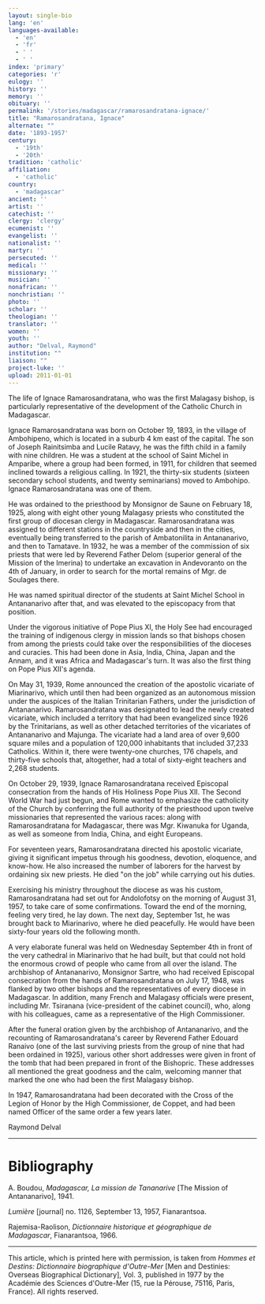```yaml
---
layout: single-bio
lang: 'en'
languages-available:
  - 'en'
  - 'fr'
  - ' '
  - ' '
index: 'primary'
categories: 'r'
eulogy: ''
history: ''
memory: ''
obituary: ''
permalink: '/stories/madagascar/ramarosandratana-ignace/'
title: "Ramarosandratana, Ignace"
alternate: ""
date: '1893-1957'
century:
  - '19th'
  - '20th'
tradition: 'catholic'
affiliation:
  - 'catholic'
country:
  - 'madagascar'
ancient: ''
artist: ''
catechist: ''
clergy: 'clergy'
ecumenist: ''
evangelist: ''
nationalist: ''
martyr: ''
persecuted: ''
medical: ''
missionary: ''
musician: ''
nonafrican: ''
nonchristian: ''
photo: ''
scholar: ''
theologian: ''
translator: ''
women: ''
youth: ''
author: "Delval, Raymond"
institution: ""
liaison: ""
project-luke: ''
upload: 2011-01-01
---
```




The life of Ignace Ramarosandratana, who was the first Malagasy bishop, is particularly representative of the development of the Catholic Church in Madagascar.

Ignace Ramarosandratana was born on October 19, 1893, in the village of Ambohipeno, which is located in a suburb 4 km east of the capital. The son of Joseph Rainitsimba and Lucile Ratavy, he was the fifth child in a family with nine children. He was a student at the school of Saint Michel in Amparibe, where a group had been formed, in 1911, for children that seemed inclined towards a religious calling. In 1921, the thirty-six students (sixteen secondary school students, and twenty seminarians) moved to Ambohipo. Ignace Ramarosandratana was one of them.

He was ordained to the priesthood by Monsignor de Saune on February 18, 1925, along with eight other young Malagasy priests who constituted the first group of diocesan clergy in Madagascar. Ramarosandratana was assigned to different stations in the countryside and then in the cities, eventually being transferred to the parish of Ambatonilita in Antananarivo, and then to Tamatave. In 1932, he was a member of the commission of six priests that were led by Reverend Father Delom (superior general of the Mission of the Imerina) to undertake an excavation in Andevoranto on the 4th of January, in order to search for the mortal remains of Mgr. de Soulages there.

He was named spiritual director of the students at Saint Michel School in Antananarivo after that, and was elevated to the episcopacy from that position.

Under the vigorous initiative of Pope Pius XI, the Holy See had encouraged the training of indigenous clergy in mission lands so that bishops chosen from among the priests could take over the responsibilities of the dioceses and curacies. This had been done in Asia, India, China, Japan and the Annam, and it was Africa and Madagascar's turn. It was also the first thing on Pope Pius XII's agenda.

On May 31, 1939, Rome announced the creation of the apostolic vicariate of Miarinarivo, which until then had been organized as an autonomous mission under the auspices of the Italian Trinitarian Fathers, under the jurisdiction of Antananarivo. Ramarosandratana was designated to lead the newly created vicariate, which included a territory that had been evangelized since 1926 by the Trinitarians, as well as other detached territories of the vicariates of Antananarivo and Majunga. The vicariate had a land area of over 9,600 square miles and a population of 120,000 inhabitants that included 37,233 Catholics. Within it, there were twenty-one churches, 176 chapels, and thirty-five schools that, altogether, had a total of sixty-eight teachers and 2,268 students.

On October 29, 1939, Ignace Ramarosandratana received Episcopal consecration from the hands of His Holiness Pope Pius XII. The Second World War had just begun, and Rome wanted to emphasize the catholicity of the Church by conferring the full authority of the priesthood upon twelve missionaries that represented the various races: along with Ramarosandratana for Madagascar, there was Mgr. Kiwanuka for Uganda, as well as someone from India, China, and eight Europeans.

For seventeen years, Ramarosandratana directed his apostolic vicariate, giving it significant impetus through his goodness, devotion, eloquence, and know-how. He also increased the number of laborers for the harvest by ordaining six new priests. He died "on the job" while carrying out his duties.

Exercising his ministry throughout the diocese as was his custom, Ramarosandratana had set out for Andolofotsy on the morning of August 31, 1957, to take care of some confirmations. Toward the end of the morning, feeling very tired, he lay down. The next day, September 1st, he was brought back to Miarinarivo, where he died peacefully. He would have been sixty-four years old the following month.

A very elaborate funeral was held on Wednesday September 4th in front of the very cathedral in Miarinarivo that he had built, but that could not hold the enormous crowd of people who came from all over the island. The archbishop of Antananarivo, Monsignor Sartre, who had received Episcopal consecration from the hands of Ramarosandratana on July 17, 1948, was flanked by two other bishops and the representatives of every diocese in Madagascar. In addition, many French and Malagasy officials were present, including Mr. Tsiranana (vice-president of the cabinet council), who, along with his colleagues, came as a representative of the High Commissioner.

After the funeral oration given by the archbishop of Antananarivo, and the recounting of Ramarosandratana's career by Reverend Father Edouard Ranaivo (one of the last surviving priests from the group of nine that had been ordained in 1925), various other short addresses were given in front of the tomb that had been prepared in front of the Bishopric. These addresses all mentioned the great goodness and the calm, welcoming manner that marked the one who had been the first Malagasy bishop.

In 1947, Ramarosandratana had been decorated with the Cross of the Legion of Honor by the High Commissioner, de Coppet, and had been named Officer of the same order a few years later.

Raymond Delval

---

# Bibliography

A. Boudou, *Madagascar, La mission de Tananarive* [The Mission of Antananarivo], 1941.

*Lumière* [journal] no. 1126, September 13, 1957, Fianarantsoa.

Rajemisa-Raolison, *Dictionnaire historique et géographique de Madagascar*, Fianarantsoa, 1966.

---

This article, which is printed here with permission, is taken from *Hommes et Destins: Dictionnaire biographique d'Outre-Mer* [Men and Destinies: Overseas Biographical Dictionary], Vol. 3, published in 1977 by the Académie des Sciences d'Outre-Mer (15, rue la Pérouse, 75116, Paris, France). All rights reserved.
